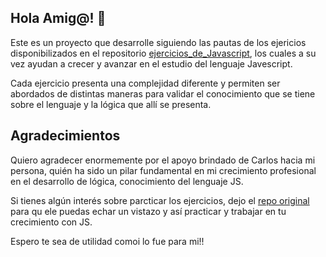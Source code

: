 ## Hola Amig@! 👋

Este es un proyecto que desarrolle siguiendo las pautas de los ejericios disponibilizados en el repositorio [ejercicios_de_Javascript](https://github.com/carlosandresalzate/ejercicios_de_Javascript), los cuales a su vez ayudan a crecer y avanzar en el estudio del lenguaje Javescript. 

Cada ejercicio presenta una complejidad diferente y permiten ser abordados de distintas maneras para validar el conocimiento que se tiene sobre el lenguaje y la lógica que allí se presenta.

## Agradecimientos

Quiero agradecer enormemente por el apoyo brindado de Carlos hacia mi persona, quién ha sido un pilar fundamental en mi crecimiento profesional en el desarrollo de lógica, conocimiento del lenguaje JS.

Si tienes algún interés sobre parcticar los ejercicios, dejo el [repo original](https://github.com/carlosandresalzate/ejercicios_de_Javascript)  para qu ele puedas echar un vistazo y así practicar y trabajar en tu crecimiento con JS.

Espero te sea de utilidad comoi lo fue para mi!!
